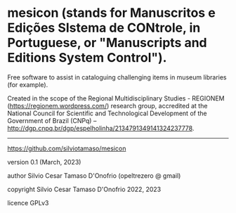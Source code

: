 # mesicon (stands for Manuscritos e Edições SIstema de CONtrole, in Portuguese, or "Manuscripts and Editions System Control").
Free software to assist in cataloguing challenging items in museum libraries (for example).

Created in the scope of the Regional Multidisciplinary Studies - REGIONEM (https://regionem.wordpress.com/) research group, accredited at the National Council for Scientific and Technological Development of the Government of Brazil (CNPq) – http://dgp.cnpq.br/dgp/espelholinha/2134791349141324237778.

* * *

https://github.com/silviotamaso/mesicon

version 0.1 (March, 2023)

author Silvio Cesar Tamaso D'Onofrio (opeltrezero @ gmail)

copyright Silvio Cesar Tamaso D'Onofrio 2022, 2023

licence GPLv3
